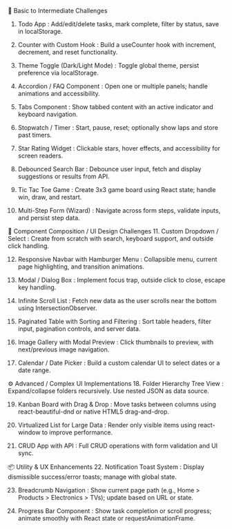 🧠 Basic to Intermediate Challenges
1. Todo App : 
    Add/edit/delete tasks, mark complete, filter by status, save in localStorage.

2. Counter with Custom Hook : 
    Build a useCounter hook with increment, decrement, and reset functionality.

3. Theme Toggle (Dark/Light Mode) : 
    Toggle global theme, persist preference via localStorage.

4. Accordion / FAQ Component : 
    Open one or multiple panels; handle animations and accessibility.

5. Tabs Component : 
    Show tabbed content with an active indicator and keyboard navigation.

6. Stopwatch / Timer : 
    Start, pause, reset; optionally show laps and store past timers.

7. Star Rating Widget : 
    Clickable stars, hover effects, and accessibility for screen readers.

8. Debounced Search Bar : 
    Debounce user input, fetch and display suggestions or results from API.

9. Tic Tac Toe Game : 
    Create 3x3 game board using React state; handle win, draw, and restart.

10. Multi-Step Form (Wizard) : 
    Navigate across form steps, validate inputs, and persist step data.


🧩 Component Composition / UI Design Challenges
11. Custom Dropdown / Select : 
    Create from scratch with search, keyboard support, and outside click handling.

12. Responsive Navbar with Hamburger Menu : 
    Collapsible menu, current page highlighting, and transition animations.

13. Modal / Dialog Box : 
    Implement focus trap, outside click to close, escape key handling.

14. Infinite Scroll List : 
    Fetch new data as the user scrolls near the bottom using IntersectionObserver.

15. Paginated Table with Sorting and Filtering : 
    Sort table headers, filter input, pagination controls, and server data.

16. Image Gallery with Modal Preview : 
    Click thumbnails to preview, with next/previous image navigation.

17. Calendar / Date Picker : 
    Build a custom calendar UI to select dates or a date range.


⚙️ Advanced / Complex UI Implementations
18. Folder Hierarchy Tree View : 
    Expand/collapse folders recursively. Use nested JSON as data source.

19. Kanban Board with Drag & Drop : 
    Move tasks between columns using react-beautiful-dnd or native HTML5 drag-and-drop.

20. Virtualized List for Large Data : 
    Render only visible items using react-window to improve performance.

21. CRUD App with API : 
    Full CRUD operations with form validation and UI sync.


📦 Utility & UX Enhancements
22. Notification Toast System : 
    Display dismissible success/error toasts; manage with global state.

23. Breadcrumb Navigation : 
    Show current page path (e.g., Home > Products > Electronics > TVs); update based on URL or state.

24. Progress Bar Component : 
    Show task completion or scroll progress; animate smoothly with React state or requestAnimationFrame.

